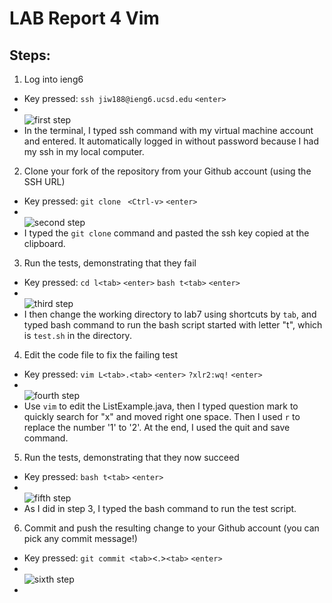 # **LAB Report 4 Vim**

## **Steps:**
1. Log into ieng6       
- Key pressed: ```ssh jiw188@ieng6.ucsd.edu``` ```<enter>```
- <br>![first step](https://igiotto12.github.io/cse15l-lab-reports/screenshots/p1-lab4.png)
- In the terminal, I typed ssh command with my virtual machine account and entered. It automatically logged in without password because I had my ssh  in my local computer.
        
2. Clone your fork of the repository from your Github account (using the SSH URL)      
- Key pressed: ```git clone ``` ```<Ctrl-v>``` ```<enter>```
- <br>![second step](https://igiotto12.github.io/cse15l-lab-reports/screenshots/p2-lab4.png)
- I typed the ```git clone``` command and pasted the ssh key copied at the clipboard.
            
3. Run the tests, demonstrating that they fail
- Key pressed: ```cd l<tab>``` ```<enter>``` ```bash t<tab>``` ```<enter>```
- <br>![third step](https://igiotto12.github.io/cse15l-lab-reports/screenshots/p3-lab4.png)
- I then change the working directory to lab7 using shortcuts by ```tab```, and typed bash command to run the bash script started with letter "t", which is ```test.sh``` in the directory.
        
4. Edit the code file to fix the failing test
- Key pressed: ```vim L<tab>.<tab>``` ```<enter>``` ```?xlr2:wq!``` ```<enter>```
- <br>![fourth step](https://igiotto12.github.io/cse15l-lab-reports/screenshots/p4-lab4.png)
- Use ```vim``` to edit the ListExample.java, then I typed question mark to quickly search for "x" and moved right one space. Then I used ```r``` to replace the number '1' to '2'. At the end, I used the quit and save command. 

5. Run the tests, demonstrating that they now succeed
- Key pressed: ```bash t<tab>``` ```<enter>```
- <br>![fifth step](https://igiotto12.github.io/cse15l-lab-reports/screenshots/p5-lab4.png)
- As I did in step 3, I typed the bash command to run the test script. 

6. Commit and push the resulting change to your Github account (you can pick any commit message!)
- Key pressed: ```git commit <tab>```<.>```<tab>``` ```<enter>```
- <br>![sixth step](https://igiotto12.github.io/cse15l-lab-reports/screenshots/p6-lab4.png)
- 
